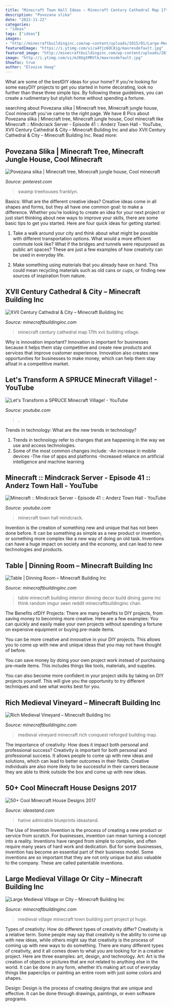 ```yaml
---
title: "Minecraft Town Hall Ideas ~ Minecraft Century Cathedral Map 17th Xvii Building Village"
description: "Povezana slika"
date: "2022-11-22"
categories:
- "ideas"
tags: ["ideas"]
images:
- "http://minecraftbuildinginc.com/wp-content/uploads/2015/01/Large-Medieval-Village-minecraft-building-ideas-town-city-huge-house-water-port-8.jpg"
featuredImage: "https://i.ytimg.com/vi/a4Yjz6OC8ig/maxresdefault.jpg"
featured_image: "http://minecraftbuildinginc.com/wp-content/uploads/2014/01/Table-Minecraft-building-ideas-interior-decor-1024x578.jpg"
image: "http://i.ytimg.com/vi/mJ8UgtMRVlk/maxresdefault.jpg"
ShowToc: true
author: "Elouise Haag"
---
```



What are some of the bestDIY ideas for your home?
If you're looking for some easyDIY projects to get you started in home decorating, look no further than these three simple tips. By following these guidelines, you can create a rudimentary but stylish home without spending a fortune.

	

		
searching about Povezana slika | Minecraft tree, Minecraft jungle house, Cool minecraft you've came to the right page. We have 8 Pics about Povezana slika | Minecraft tree, Minecraft jungle house, Cool minecraft like Minecraft :: Mindcrack Server - Episode 41 :: Anderz Town Hall - YouTube, XVII Century Cathedral &amp; City – Minecraft Building Inc and also XVII Century Cathedral &amp; City – Minecraft Building Inc. Read more:
		
    
## Povezana Slika | Minecraft Tree, Minecraft Jungle House, Cool Minecraft

<img loading=lazy src="https://i.pinimg.com/736x/00/28/ed/0028ed2a24f9c00b3a0c579cea09ccca.jpg" onerror="this.onerror=null;this.src='https://tse3.mm.bing.net/th?id=OIP.N0I_RUENvbvNAirOFB1ywAHaEK&amp;pid=15.1';" alt="Povezana slika | Minecraft tree, Minecraft jungle house, Cool minecraft">

_Source: pinterest.com_

>swamp treehouses franklyn. 

	

Basics: What are the different creative ideas?
Creative ideas come in all shapes and forms, but they all have one common goal: to make a difference. Whether you’re looking to create an idea for your next project or just start thinking about new ways to improve your skills, there are some basic tips to get you started. Here are four quick ideas for getting started:
1. Take a walk around your city and think about what might be possible with different transportation options. What would a more efficient commute look like? What if the bridges and tunnels were repurposed as public art spaces? These are just a few examples of how creativity can be used in everyday life.

2. Make something using materials that you already have on hand. This could mean recycling materials such as old cans or cups, or finding new sources of inspiration from nature.

    
## XVII Century Cathedral &amp; City – Minecraft Building Inc

<img loading=lazy src="http://minecraftbuildinginc.com/wp-content/uploads/2015/03/XVII-Century-Cathedral-City-minecraft-catle-download-city-village-5.jpg" onerror="this.onerror=null;this.src='https://tse1.mm.bing.net/th?id=OIP.qgwxT7K0nPHUDSaz_3lt1QHaFj&amp;pid=15.1';" alt="XVII Century Cathedral &amp; City – Minecraft Building Inc">

_Source: minecraftbuildinginc.com_

>minecraft century cathedral map 17th xvii building village. 

	

Why is innovation important?
Innovation is important for businesses because it helps them stay competitive and create new products and services that improve customer experience. Innovation also creates new opportunities for businesses to make money, which can help them stay afloat in a competitive market.

    
## Let&#039;s Transform A SPRUCE Minecraft Village! - YouTube

<img loading=lazy src="https://i.ytimg.com/vi/a4Yjz6OC8ig/maxresdefault.jpg" onerror="this.onerror=null;this.src='https://tse2.mm.bing.net/th?id=OIP.tAsr99Cq2kVrjykMluFxxwHaEK&amp;pid=15.1';" alt="Let&#039;s Transform a SPRUCE Minecraft Village! - YouTube">

_Source: youtube.com_

>. 

	

Trends in technology: What are the new trends in technology?
1. Trends in technology refer to changes that are happening in the way we use and access technologies. 
2. Some of the most common changes include: 
-An increase in mobile devices 
-The rise of apps and platforms 
-Increased reliance on artificial intelligence and machine learning 

    
## Minecraft :: Mindcrack Server - Episode 41 :: Anderz Town Hall - YouTube

<img loading=lazy src="http://i.ytimg.com/vi/mJ8UgtMRVlk/maxresdefault.jpg" onerror="this.onerror=null;this.src='https://tse1.mm.bing.net/th?id=OIP.T_KKENPXTm3uUPJHeN7HNwHaEK&amp;pid=15.1';" alt="Minecraft :: Mindcrack Server - Episode 41 :: Anderz Town Hall - YouTube">

_Source: youtube.com_

>minecraft town hall mindcrack. 

	

Invention is the creation of something new and unique that has not been done before. It can be something as simple as a new product or invention, or something more complex like a new way of doing an old task. Inventions can have a huge impact on society and the economy, and can lead to new technologies and products.

    
## Table | Dinning Room – Minecraft Building Inc

<img loading=lazy src="http://minecraftbuildinginc.com/wp-content/uploads/2014/01/Table-Minecraft-building-ideas-interior-decor-1024x578.jpg" onerror="this.onerror=null;this.src='https://tse1.mm.bing.net/th?id=OIP.uVqwWusbxTb1lWAGY1u2KwHaEL&amp;pid=15.1';" alt="Table | Dinning Room – Minecraft Building Inc">

_Source: minecraftbuildinginc.com_

>table minecraft building interior dinning decor build dining game inc think random imgur seen reddit minecraftbuildinginc chair. 

	

The Benefits ofDIY Projects:
There are many benefits to DIY projects, from saving money to becoming more creative. Here are a few examples: 
You can quickly and easily make your own projects without spending a fortune on expensive equipment or buying pre-made items. 

You can be more creative and innovative in your DIY projects. This allows you to come up with new and unique ideas that you may not have thought of before. 

You can save money by doing your own project work instead of purchasing pre-made items. This includes things like tools, materials, and supplies. 

You can also become more confident in your project skills by taking on DIY projects yourself. This will give you the opportunity to try different techniques and see what works best for you.

    
## Rich Medieval Vineyard – Minecraft Building Inc

<img loading=lazy src="https://minecraftbuildinginc.com/wp-content/uploads/formidable/5/Rich-Medieval-Vineyard-Conquest-Forged-Resouce-Pack-Download-save-amazing-3.png" onerror="this.onerror=null;this.src='https://tse2.mm.bing.net/th?id=OIP.BlOFHd-qzlMBP5fSSNuLwgHaEW&amp;pid=15.1';" alt="Rich Medieval Vineyard – Minecraft Building Inc">

_Source: minecraftbuildinginc.com_

>medieval vineyard minecraft rich conquest reforged building map. 

	

The importance of creativity: How does it impact both personal and professional success?
Creativity is important for both personal and professional success. It allows people to come up with new ideas and solutions, which can lead to better outcomes in their fields. Creative individuals are also more likely to be successful in their careers because they are able to think outside the box and come up with new ideas.

    
## 50+ Cool Minecraft House Designs 2017

<img loading=lazy src="https://ideastand.com/wp-content/uploads/2014/02/minecraft-houses/palm-building-idea-20.jpg" onerror="this.onerror=null;this.src='https://tse1.mm.bing.net/th?id=OIP.fGz7EkZUkCNCqWKfi8NMNQHaFj&amp;pid=15.1';" alt="50+ Cool Minecraft House Designs 2017">

_Source: ideastand.com_

>hative admirable blueprints ideastand. 

	

The Use of Invention
Invention is the process of creating a new product or service from scratch. For businesses, invention can mean turning a concept into a reality. Inventions have ranged from simple to complex, and often require many years of hard work and dedication. But for some businesses, invention has become an essential part of their business model. Some inventions are so important that they are not only unique but also valuable to the company. These are called patentable inventions.

    
## Large Medieval Village Or City – Minecraft Building Inc

<img loading=lazy src="http://minecraftbuildinginc.com/wp-content/uploads/2015/01/Large-Medieval-Village-minecraft-building-ideas-town-city-huge-house-water-port-8.jpg" onerror="this.onerror=null;this.src='https://tse2.mm.bing.net/th?id=OIP.QrNtSiAiOSag3sSvMpIn4gHaD6&amp;pid=15.1';" alt="Large Medieval Village or City – Minecraft Building Inc">

_Source: minecraftbuildinginc.com_

>medieval village minecraft town building port project pl huge. 

	

Types of creativity: How do different types of creativity differ?
Creativity is a relative term. Some people may say that creativity is the ability to come up with new ideas, while others might say that creativity is the process of coming up with new ways to do something. There are many different types of creativity, and it all comes down to what you are looking for in a creative project. Here are three examples: art, design, and technology.
Art: Art is the creation of objects or pictures that are not related to anything else in the world. It can be done in any form, whether it’s making art out of everyday things like paperclips or painting an entire room with just some colors and shapes.

Design: Design is the process of creating designs that are unique and effective. It can be done through drawings, paintings, or even software programs.

